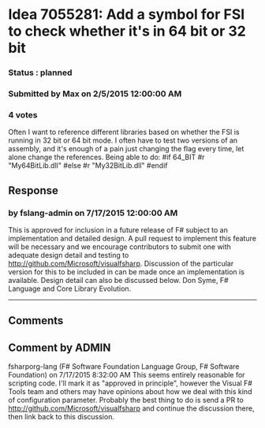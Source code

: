 # Idea 7055281: Add a symbol for FSI to check whether it's in 64 bit or 32 bit #

### Status : planned

### Submitted by Max on 2/5/2015 12:00:00 AM

### 4 votes

Often I want to reference different libraries based on whether the FSI is running in 32 bit or 64 bit mode. I often have to test two versions of an assembly, and it's enough of a pain just changing the flag every time, let alone change the references. Being able to do:
#if 64_BIT
#r "My64BitLib.dll"
#else
#r "My32BitLib.dll"
#endif



## Response 
### by fslang-admin on 7/17/2015 12:00:00 AM

This is approved for inclusion in a future release of F# subject to an implementation and detailed design. A pull request to implement this feature will be necessary and we encourage contributors to submit one with adequate design detail and testing to http://github.com/Microsoft/visualfsharp. Discussion of the particular version for this to be included in can be made once an implementation is available.
Design detail can also be discussed below.
Don Syme, F# Language and Core Library Evolution.

------------------------
## Comments


## Comment by ADMIN
fsharporg-lang (F# Software Foundation Language Group, F# Software Foundation) on 7/17/2015 8:32:00 AM
This seems entirely reasonable for scripting code.
I'll mark it as "approved in principle", however the Visual F# Tools team and others may have opinions about how we deal with this kind of configuration parameter. Probably the best thing to do is send a PR to http://github.com/Microsoft/visualfsharp and continue the discussion there, then link back to this discussion.

